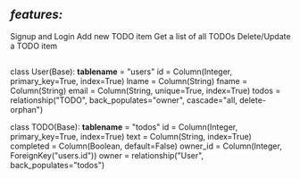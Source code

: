 
## *features:*

Signup and Login
Add new TODO item
Get a list of all TODOs
Delete/Update a TODO item


##
class User(Base):
   __tablename__ = "users"
   id = Column(Integer, primary_key=True, index=True)
   lname = Column(String)
   fname = Column(String)
   email = Column(String, unique=True, index=True)
   todos = relationship("TODO", back_populates="owner", cascade="all, delete-orphan")
 
class TODO(Base):
   __tablename__ = "todos"
   id = Column(Integer, primary_key=True, index=True)
   text = Column(String, index=True)
   completed = Column(Boolean, default=False)
   owner_id = Column(Integer, ForeignKey("users.id"))
   owner = relationship("User", back_populates="todos")